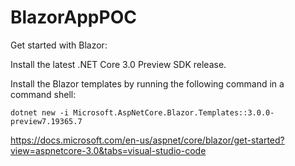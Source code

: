 # BlazorAppPOC

Get started with Blazor:

Install the latest .NET Core 3.0 Preview SDK release.

Install the Blazor templates by running the following command in a command shell:

```dotnet new -i Microsoft.AspNetCore.Blazor.Templates::3.0.0-preview7.19365.7```

https://docs.microsoft.com/en-us/aspnet/core/blazor/get-started?view=aspnetcore-3.0&tabs=visual-studio-code
